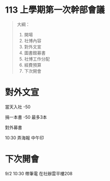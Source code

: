 # 113 上學期第一次幹部會議

> 大綱：
>
> 1. 開場
> 2. 社博內容
> 3. 對外文宣
> 4. 圖書館募書
> 5. 社博工作分配
> 6. 經費預算
> 7. 下次開會

# 對外文宣

當天入社 -50

捐一本書 -50 最多3本

對外募書

10:30 弄海報 中午印


# 下次開會

9/2 10:30 帶筆電 在社辦雲平樓208
